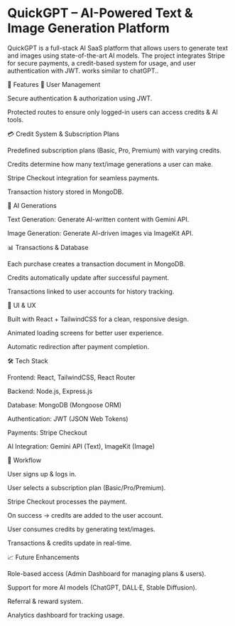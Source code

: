 # QuickGPT – AI-Powered Text & Image Generation Platform

QuickGPT is a full-stack AI SaaS platform that allows users to generate text and images using state-of-the-art AI models. The project integrates Stripe for secure payments, a credit-based system for usage, and user authentication with JWT.
works similar to chatGPT..

🚀 Features
🔑 User Management

Secure authentication & authorization using JWT.

Protected routes to ensure only logged-in users can access credits & AI tools.

💳 Credit System & Subscription Plans

Predefined subscription plans (Basic, Pro, Premium) with varying credits.

Credits determine how many text/image generations a user can make.

Stripe Checkout integration for seamless payments.

Transaction history stored in MongoDB.

🎨 AI Generations

Text Generation: Generate AI-written content with Gemini API.

Image Generation: Generate AI-driven images via ImageKit API.

📊 Transactions & Database

Each purchase creates a transaction document in MongoDB.

Credits automatically update after successful payment.

Transactions linked to user accounts for history tracking.

🎨 UI & UX

Built with React + TailwindCSS for a clean, responsive design.

Animated loading screens for better user experience.

Automatic redirection after payment completion.

🛠️ Tech Stack

Frontend: React, TailwindCSS, React Router

Backend: Node.js, Express.js

Database: MongoDB (Mongoose ORM)

Authentication: JWT (JSON Web Tokens)

Payments: Stripe Checkout

AI Integration: Gemini API (Text), ImageKit (Image)

📌 Workflow

User signs up & logs in.

User selects a subscription plan (Basic/Pro/Premium).

Stripe Checkout processes the payment.

On success → credits are added to the user account.

User consumes credits by generating text/images.

Transactions & credits update in real-time.

📈 Future Enhancements

Role-based access (Admin Dashboard for managing plans & users).

Support for more AI models (ChatGPT, DALL·E, Stable Diffusion).

Referral & reward system.

Analytics dashboard for tracking usage.
